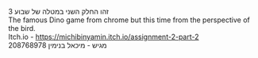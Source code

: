 זהו החלק השני במטלה של שבוע 3    
The famous Dino game from chrome but this time from the perspective of the bird.     
Itch.io - https://michibinyamin.itch.io/assignment-2-part-2    
מגיש - מיכאל בנימין 208768978
